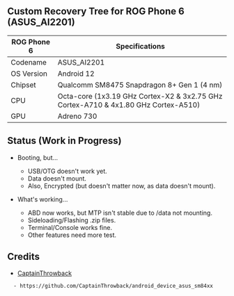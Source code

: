 ## Custom Recovery Tree for ROG Phone 6 (ASUS_AI2201)
| ROG Phone 6             |   Specifications                                           
| ----------------------- | ---------------------------------------------------------
| Codename                | ASUS_AI2201                       
| OS Version              | Android 12                
| Chipset                 | Qualcomm SM8475 Snapdragon 8+ Gen 1 (4 nm) 
| CPU                     | Octa-core (1x3.19 GHz Cortex-X2 & 3x2.75 GHz Cortex-A710 & 4x1.80 GHz Cortex-A510)
| GPU                     | Adreno 730


## Status (Work in Progress)
- Booting, but...
  - USB/OTG doesn't work yet.
  - Data doesn't mount.
  - Also, Encrypted (but doesn't matter now, as data doesn't mount).

- What's working...
  - ABD now works, but MTP isn't stable due to /data not mounting.
  - Sideloading/Flashing .zip files.
  - Terminal/Console works fine.
  - Other features need more test.


## Credits
- [CaptainThrowback](https://github.com/CaptainThrowback)
```
  - https://github.com/CaptainThrowback/android_device_asus_sm84xx
```

